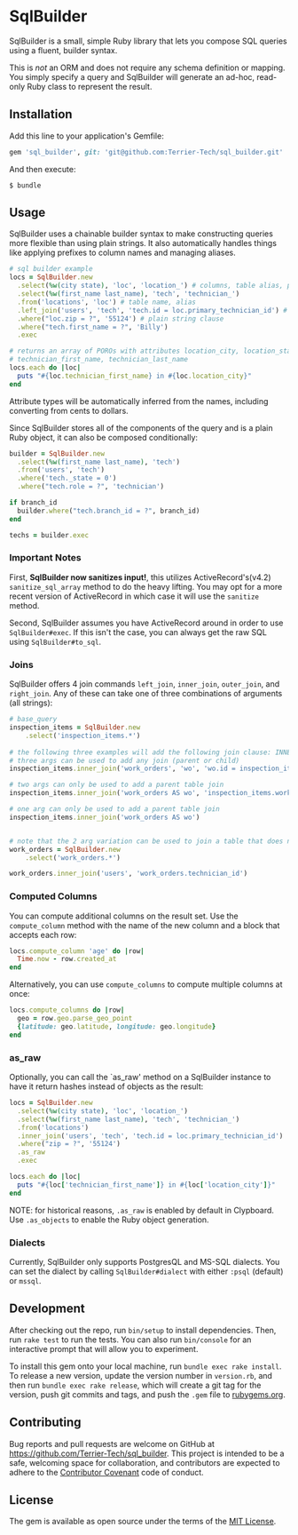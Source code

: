# SqlBuilder

SqlBuilder is a small, simple Ruby library that lets you compose SQL queries using a fluent, builder syntax.

This is *not* an ORM and does not require any schema definition or mapping. 
You simply specify a query and SqlBuilder will generate an ad-hoc, read-only Ruby class to represent the result.

## Installation

Add this line to your application's Gemfile:

```ruby
gem 'sql_builder', git: 'git@github.com:Terrier-Tech/sql_builder.git'
```

And then execute:

    $ bundle

## Usage

SqlBuilder uses a chainable builder syntax to make constructing queries more flexible than using plain strings. 
It also automatically handles things like applying prefixes to column names and managing aliases.

```ruby
# sql builder example
locs = SqlBuilder.new
  .select(%w(city state), 'loc', 'location_') # columns, table alias, prefix
  .select(%w(first_name last_name), 'tech', 'technician_') 
  .from('locations', 'loc') # table name, alias
  .left_join('users', 'tech', 'tech.id = loc.primary_technician_id') # table name, alias, clause
  .where("loc.zip = ?", '55124') # plain string clause
  .where("tech.first_name = ?", 'Billy')
  .exec

# returns an array of POROs with attributes location_city, location_state, 
# technician_first_name, technician_last_name
locs.each do |loc|
  puts "#{loc.technician_first_name} in #{loc.location_city}" 
end
```

Attribute types will be automatically inferred from the names, including converting from cents to dollars.

Since SqlBuilder stores all of the components of the query and is a plain Ruby object, it can also be composed conditionally:

```ruby
builder = SqlBuilder.new
  .select(%w(first_name last_name), 'tech')
  .from('users', 'tech')
  .where('tech._state = 0')
  .where("tech.role = ?", 'technician')

if branch_id
  builder.where("tech.branch_id = ?", branch_id)
end

techs = builder.exec
```


### Important Notes

First, **SqlBuilder now sanitizes input!**, this utilizes ActiveRecord's(v4.2) ```sanitize_sql_array``` method to do the heavy lifting. You may opt for a more recent version of ActiveRecord in which case it will use the ```sanitize``` method.

Second, SqlBuilder assumes you have ActiveRecord around in order to use `SqlBuilder#exec`.
If this isn't the case, you can always get the raw SQL using `SqlBuilder#to_sql`. 

### Joins

SqlBuilder offers 4 join commands `left_join`, `inner_join`, `outer_join`, and `right_join`.  Any of these can take one of three combinations of arguments (all strings):

```ruby
# base_query
inspection_items = SqlBuilder.new
    .select('inspection_items.*')
    
# the following three examples will add the following join clause: INNER JOIN work_orders AS wo ON wo.id = inspection_items.work_order_id
# three args can be used to add any join (parent or child)
inspection_items.inner_join('work_orders', 'wo', 'wo.id = inspection_items.work_order_id')

# two args can only be used to add a parent table join
inspection_items.inner_join('work_orders AS wo', 'inspection_items.work_order_id')

# one arg can only be used to add a parent table join
inspection_items.inner_join('work_orders AS wo')


# note that the 2 arg variation can be used to join a table that does not have a traditional foreign_key
work_orders = SqlBuilder.new
    .select('work_orders.*')

work_orders.inner_join('users', 'work_orders.technician_id')
```


### Computed Columns

You can compute additional columns on the result set. 
Use the `compute_column` method with the name of the new column and a block that accepts each row: 

```ruby
locs.compute_column 'age' do |row|
  Time.now - row.created_at
end
```

Alternatively, you can use `compute_columns` to compute multiple columns at once: 

```ruby
locs.compute_columns do |row|
  geo = row.geo.parse_geo_point
  {latitude: geo.latitude, longitude: geo.longitude}
end
```

### as_raw

Optionally, you can call the `as_raw' method on a SqlBuilder instance to have it return hashes instead of objects as the result: 

```ruby
locs = SqlBuilder.new
  .select(%w(city state), 'loc', 'location_')
  .select(%w(first_name last_name), 'tech', 'technician_') 
  .from('locations')
  .inner_join('users', 'tech', 'tech.id = loc.primary_technician_id')
  .where("zip = ?", '55124')
  .as_raw
  .exec

locs.each do |loc|
  puts "#{loc['technician_first_name']} in #{loc['location_city']}"
end
```

NOTE: for historical reasons, `.as_raw` is enabled by default in Clypboard. Use `.as_objects` to enable the Ruby object generation.

### Dialects

Currently, SqlBuilder only supports PostgresQL and MS-SQL dialects.
You can set the dialect by calling `SqlBuilder#dialect` with either `:psql` (default) or `mssql`.


## Development

After checking out the repo, run `bin/setup` to install dependencies. Then, run `rake test` to run the tests. You can also run `bin/console` for an interactive prompt that will allow you to experiment.

To install this gem onto your local machine, run `bundle exec rake install`. To release a new version, update the version number in `version.rb`, and then run `bundle exec rake release`, which will create a git tag for the version, push git commits and tags, and push the `.gem` file to [rubygems.org](https://rubygems.org).

## Contributing

Bug reports and pull requests are welcome on GitHub at https://github.com/Terrier-Tech/sql_builder. This project is intended to be a safe, welcoming space for collaboration, and contributors are expected to adhere to the [Contributor Covenant](http://contributor-covenant.org) code of conduct.

## License

The gem is available as open source under the terms of the [MIT License](https://opensource.org/licenses/MIT).
